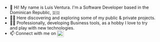 - 👋 Hi! My name is Luis Ventura. I'm a Software Developer based in the Dominican Republic, 🇩🇴
- 👨‍💼 Here discovering and exploring some of my public & private projects.
- 👨‍💻 Professionally, developing Business tools, as a hobby I love to try and play with new technologies.
- 📫 Connect with me on [<img align="center" alt="Luis Ventura | LinkedIn" height="22px" src="https://cdn2.iconfinder.com/data/icons/social-media-2285/512/1_Linkedin_unofficial_colored_svg-1024.png" />][linkedin]


<!-- Social Links -->
[LinkedIn]: https://www.linkedin.com/in/luisvent/
[Email]: mailto:luis.ventura005@gmail.com
